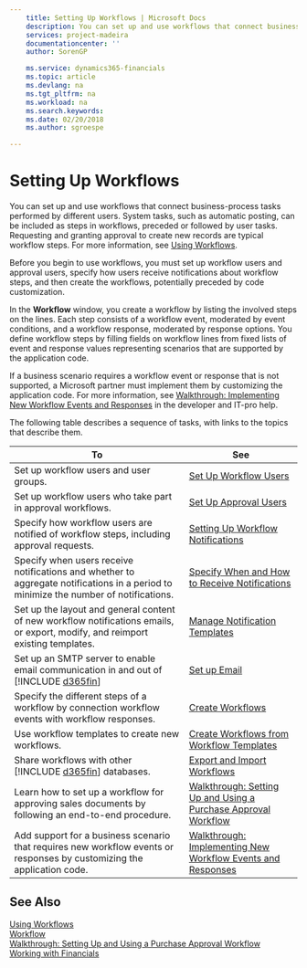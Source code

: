 ```yaml
---
    title: Setting Up Workflows | Microsoft Docs
    description: You can set up and use workflows that connect business-process tasks performed by different users. System tasks, such as automatic posting, can be included as steps in workflows, preceded or followed by user tasks. Requesting and granting approval to create new records are typical workflow steps.
    services: project-madeira
    documentationcenter: ''
    author: SorenGP

    ms.service: dynamics365-financials
    ms.topic: article
    ms.devlang: na
    ms.tgt_pltfrm: na
    ms.workload: na
    ms.search.keywords:
    ms.date: 02/20/2018
    ms.author: sgroespe

---
```

# Setting Up Workflows
You can set up and use workflows that connect business-process tasks performed by different users. System tasks, such as automatic posting, can be included as steps in workflows, preceded or followed by user tasks. Requesting and granting approval to create new records are typical workflow steps. For more information, see [Using Workflows](across-use-workflows.md).  

 Before you begin to use workflows, you must set up workflow users and approval users, specify how users receive notifications about workflow steps, and then create the workflows, potentially preceded by code customization.  

 In the **Workflow** window, you create a workflow by listing the involved steps on the lines. Each step consists of a workflow event, moderated by event conditions, and a workflow response, moderated by response options. You define workflow steps by filling fields on workflow lines from fixed lists of event and response values representing scenarios that are supported by the application code.  

 If a business scenario requires a workflow event or response that is not supported, a Microsoft partner must implement them by customizing the application code. For more information, see [Walkthrough: Implementing New Workflow Events and Responses](/dynamics-nav/Walkthrough--Implementing-New-Workflow-Events-and-Responses) in the developer and IT-pro help.

 The following table describes a sequence of tasks, with links to the topics that describe them.  


|                                                                **To**                                                                |                                                                 **See**                                                                  |
|--------------------------------------------------------------------------------------------------------------------------------------|------------------------------------------------------------------------------------------------------------------------------------------|
|                                                Set up workflow users and user groups.                                                |                                     [Set Up Workflow Users](across-how-to-set-up-workflow-users.md)                                      |
|                                      Set up workflow users who take part in approval workflows.                                      |                                     [Set Up Approval Users](across-how-to-set-up-approval-users.md)                                      |
|                       Specify how workflow users are notified of workflow steps, including approval requests.                        |                             [Setting Up Workflow Notifications](across-setting-up-workflow-notifications.md)                             |
| Specify when users receive notifications and whether to aggregate notifications in a period to minimize the number of notifications. |             [Specify When and How to Receive Notifications](across-how-to-specify-when-and-how-to-receive-notifications.md)              |
|   Set up the layout and general content of new workflow notifications emails, or export, modify, and reimport existing templates.    |                             [Manage Notification Templates](across-how-to-manage-notification-templates.md)                              |
|            Set up an SMTP server to enable email communication in and out of [!INCLUDE [d365fin](includes/d365fin_md.md)]            |                                                [Set up Email](madeira-how-setup-email.md)                                                |
|                   Specify the different steps of a workflow by connection workflow events with workflow responses.                   |                                          [Create Workflows](across-how-to-create-workflows.md)                                           |
|                                           Use workflow templates to create new workflows.                                            |                  [Create Workflows from Workflow Templates](across-how-to-create-workflows-from-workflow-templates.md)                   |
|                          Share workflows with other [!INCLUDE [d365fin](includes/d365fin_md.md)] databases.                          |                               [Export and Import Workflows](across-how-to-export-and-import-workflows.md)                                |
|                  Learn how to set up a workflow for approving sales documents by following an end-to-end procedure.                  |    [Walkthrough: Setting Up and Using a Purchase Approval Workflow](walkthrough-setting-up-and-using-a-purchase-approval-workflow.md)    |
|       Add support for a business scenario that requires new workflow events or responses by customizing the application code.        | [Walkthrough: Implementing New Workflow Events and Responses](/dynamics-nav/Walkthrough--Implementing-New-Workflow-Events-and-Responses) |

## See Also  
 [Using Workflows](across-use-workflows.md)   
 [Workflow](across-workflow.md)   
 [Walkthrough: Setting Up and Using a Purchase Approval Workflow](walkthrough-setting-up-and-using-a-purchase-approval-workflow.md)  
 [Working with Financials](ui-work-product.md)

